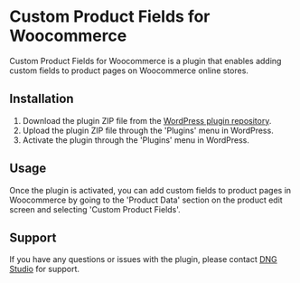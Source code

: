 # Custom Product Fields for Woocommerce

Custom Product Fields for Woocommerce is a plugin that enables adding custom fields to product pages on Woocommerce online stores.

## Installation

1. Download the plugin ZIP file from the [WordPress plugin repository](https://wordpress.org/plugins/custom-product-fields-for-woocommerce/).
2. Upload the plugin ZIP file through the 'Plugins' menu in WordPress.
3. Activate the plugin through the 'Plugins' menu in WordPress.

## Usage

Once the plugin is activated, you can add custom fields to product pages in Woocommerce by going to the 'Product Data' section on the product edit screen and selecting 'Custom Product Fields'.

## Support

If you have any questions or issues with the plugin, please contact [DNG Studio](https://dngstudio.co/) for support.
